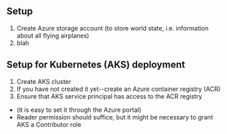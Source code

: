 Setup
----

1. Create Azure storage account (to store world state, i.e. information about all flying airplanes)
1. blah


Setup for Kubernetes (AKS) deployment
----
1. Create AKS cluster
1. If you have not created it yet--create an Azure container registry (ACR)
1. Ensure that AKS service principal has access to the ACR registry 
  * (it is easy to set it through the Azure portal)
  * Reader permission should suffice, but it might be necessary to grant AKS a Contributor role